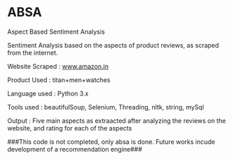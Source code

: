 # ABSA

Aspect Based Sentiment Analysis

Sentiment Analysis based on the aspects of product reviews, as scraped from the internet.

Website Scraped : www.amazon.in

Product Used : titan+men+watches

Language used : Python 3.x
 
Tools used : beautifulSoup, Selenium, Threading, nltk, string, mySql

Output : Five main aspects as extraacted after analyzing the reviews on the website, and rating for each of the aspects

###This code is not completed, only absa is done. Future works incude development of a recommendation engine###

